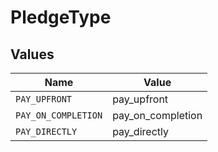 # PledgeType


## Values

| Name                | Value               |
| ------------------- | ------------------- |
| `PAY_UPFRONT`       | pay_upfront         |
| `PAY_ON_COMPLETION` | pay_on_completion   |
| `PAY_DIRECTLY`      | pay_directly        |